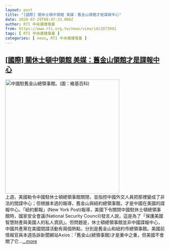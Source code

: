 ```yaml
---
layout: post
title: "[國際] 關休士頓中領館 美媒：舊金山領館才是諜報中心"
date: 2020-07-29T08:47:33.000Z
author: RTI 中央廣播電臺
from: https://www.rti.org.tw/news/view/id/2073941
tags: [ RTI 中央廣播電臺 ]
categories: [ news, RTI 中央廣播電臺 ]
---
```

<!--1596012453000-->
[[國際] 關休士頓中領館 美媒：舊金山領館才是諜報中心](https://www.rti.org.tw/news/view/id/2073941)
------

<div>
<img src="https://static.rti.org.tw/assets/thumbnails/2020/07/29/e29850e45f2f68644b8c45443d18761a.jpg" width="360" alt="中國駐舊金山總領事館。(圖：維基百科)" title="中國駐舊金山總領事館。(圖：維基百科)"><br>上週，美國勒令中國駐休士頓總領事館關閉，並指控中國外交人員把那裡變成了非法的間諜中心；但根據本週的報導，舊金山與紐約總領事館，才是中國在美國的諜報中心。「紐約郵報」(New York Post)報導，美國下令關閉中國駐休士頓總領事館時，國家安全會議(National Security Council)發言人說，這是為了「保護美國智慧財產與美國人的私人資訊」。但問題是，休士頓總領事館並非中國諜報中心，中國共產黨在美國間諜活動有兩個熱點，分別是舊金山和紐約市總領事館。美國前情報官員本週告訴新聞網站Axios：「舊金山(總領事館)才是重中之重，但美國不會關了它...<a target="_blank" href="https://www.rti.org.tw/news/view/id/2073941">...more</a>
</div>
